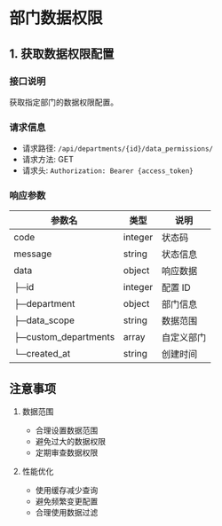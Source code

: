 # 部门数据权限

## 1. 获取数据权限配置

### 接口说明

获取指定部门的数据权限配置。

### 请求信息

- 请求路径: `/api/departments/{id}/data_permissions/`
- 请求方法: GET
- 请求头: `Authorization: Bearer {access_token}`

### 响应参数

| 参数名               | 类型    | 说明       |
| -------------------- | ------- | ---------- |
| code                 | integer | 状态码     |
| message              | string  | 状态信息   |
| data                 | object  | 响应数据   |
| ├─id                 | integer | 配置 ID    |
| ├─department         | object  | 部门信息   |
| ├─data_scope         | string  | 数据范围   |
| ├─custom_departments | array   | 自定义部门 |
| └─created_at         | string  | 创建时间   |

## 注意事项

1. 数据范围

   - 合理设置数据范围
   - 避免过大的数据权限
   - 定期审查数据权限

2. 性能优化
   - 使用缓存减少查询
   - 避免频繁变更配置
   - 合理使用数据过滤
